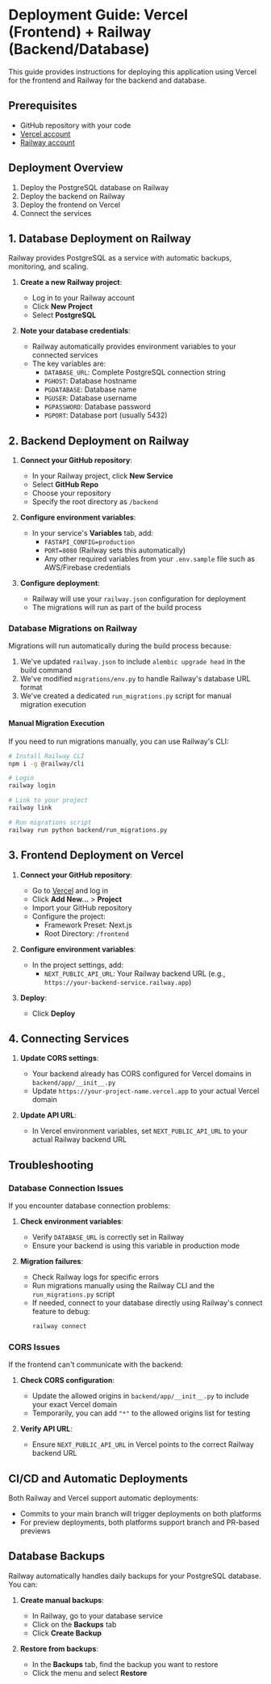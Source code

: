 # Deployment Guide: Vercel (Frontend) + Railway (Backend/Database)

This guide provides instructions for deploying this application using Vercel for the frontend and Railway for the backend and database.

## Prerequisites

- GitHub repository with your code
- [Vercel account](https://vercel.com/)
- [Railway account](https://railway.app/)

## Deployment Overview

1. Deploy the PostgreSQL database on Railway
2. Deploy the backend on Railway
3. Deploy the frontend on Vercel
4. Connect the services

## 1. Database Deployment on Railway

Railway provides PostgreSQL as a service with automatic backups, monitoring, and scaling.

1. **Create a new Railway project**:
   - Log in to your Railway account
   - Click **New Project**
   - Select **PostgreSQL**

2. **Note your database credentials**:
   - Railway automatically provides environment variables to your connected services
   - The key variables are:
     - `DATABASE_URL`: Complete PostgreSQL connection string
     - `PGHOST`: Database hostname
     - `PGDATABASE`: Database name
     - `PGUSER`: Database username
     - `PGPASSWORD`: Database password
     - `PGPORT`: Database port (usually 5432)

## 2. Backend Deployment on Railway

1. **Connect your GitHub repository**:
   - In your Railway project, click **New Service**
   - Select **GitHub Repo**
   - Choose your repository
   - Specify the root directory as `/backend`

2. **Configure environment variables**:
   - In your service's **Variables** tab, add:
     - `FASTAPI_CONFIG=production`
     - `PORT=8080` (Railway sets this automatically)
     - Any other required variables from your `.env.sample` file such as AWS/Firebase credentials

3. **Configure deployment**:
   - Railway will use your `railway.json` configuration for deployment
   - The migrations will run as part of the build process

### Database Migrations on Railway

Migrations will run automatically during the build process because:

1. We've updated `railway.json` to include `alembic upgrade head` in the build command
2. We've modified `migrations/env.py` to handle Railway's database URL format
3. We've created a dedicated `run_migrations.py` script for manual migration execution

#### Manual Migration Execution

If you need to run migrations manually, you can use Railway's CLI:

```bash
# Install Railway CLI
npm i -g @railway/cli

# Login
railway login

# Link to your project
railway link

# Run migrations script
railway run python backend/run_migrations.py
```

## 3. Frontend Deployment on Vercel

1. **Connect your GitHub repository**:
   - Go to [Vercel](https://vercel.com/) and log in
   - Click **Add New...** > **Project**
   - Import your GitHub repository
   - Configure the project:
     - Framework Preset: Next.js
     - Root Directory: `/frontend`

2. **Configure environment variables**:
   - In the project settings, add:
     - `NEXT_PUBLIC_API_URL`: Your Railway backend URL (e.g., `https://your-backend-service.railway.app`)

3. **Deploy**:
   - Click **Deploy**

## 4. Connecting Services

1. **Update CORS settings**:
   - Your backend already has CORS configured for Vercel domains in `backend/app/__init__.py`
   - Update `https://your-project-name.vercel.app` to your actual Vercel domain

2. **Update API URL**:
   - In Vercel environment variables, set `NEXT_PUBLIC_API_URL` to your actual Railway backend URL

## Troubleshooting

### Database Connection Issues

If you encounter database connection problems:

1. **Check environment variables**:
   - Verify `DATABASE_URL` is correctly set in Railway
   - Ensure your backend is using this variable in production mode

2. **Migration failures**:
   - Check Railway logs for specific errors
   - Run migrations manually using the Railway CLI and the `run_migrations.py` script
   - If needed, connect to your database directly using Railway's connect feature to debug:
     ```bash
     railway connect
     ```

### CORS Issues

If the frontend can't communicate with the backend:

1. **Check CORS configuration**:
   - Update the allowed origins in `backend/app/__init__.py` to include your exact Vercel domain
   - Temporarily, you can add `"*"` to the allowed origins list for testing

2. **Verify API URL**:
   - Ensure `NEXT_PUBLIC_API_URL` in Vercel points to the correct Railway backend URL

## CI/CD and Automatic Deployments

Both Railway and Vercel support automatic deployments:

- Commits to your main branch will trigger deployments on both platforms
- For preview deployments, both platforms support branch and PR-based previews

## Database Backups

Railway automatically handles daily backups for your PostgreSQL database. You can:

1. **Create manual backups**:
   - In Railway, go to your database service
   - Click on the **Backups** tab
   - Click **Create Backup**

2. **Restore from backups**:
   - In the **Backups** tab, find the backup you want to restore
   - Click the menu and select **Restore** 